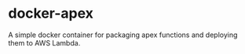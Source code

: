 # docker-apex
A simple docker container for packaging apex functions and deploying them to AWS Lambda.

